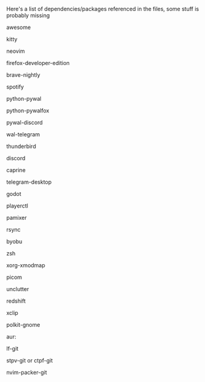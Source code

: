 Here's a list of dependencies/packages referenced in the files, some stuff is probably missing

awesome

kitty

neovim

firefox-developer-edition

brave-nightly

spotify

python-pywal

python-pywalfox

pywal-discord

wal-telegram

thunderbird

discord

caprine

telegram-desktop

godot

playerctl

pamixer

rsync

byobu

zsh

xorg-xmodmap

picom

unclutter

redshift

xclip

polkit-gnome


aur:

lf-git

stpv-git or ctpf-git

nvim-packer-git
